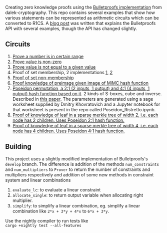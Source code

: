 Creating zero knowledge proofs using the [Bulletproofs implementation](https://github.com/dalek-cryptography/bulletproofs) from dalek-cryptography.
This repo contains several examples that show how various statements can be represented as arithmetic circuits which can be converted to R1CS. A [blog post](https://medium.com/coinmonks/zero-knowledge-proofs-using-bulletproofs-4a8e2579fc82) was written that explains the Bulletproofs API with several examples, though the API has changed slightly.   

  
## Circuits
1. [Prove a number is in certain range](src/gadget_bound_check.rs) 
2. [Prove value is non-zero](src/r1cs_utils.rs)
3. [Prove value is not equal to a given value](src/gadget_not_equals.rs)
4. Proof of set membership, 2 implementations [1](src/gadget_set_membership.rs), [2](src/gadget_set_membership_1.rs)
5. [Proof of set non-membership](src/gadget_set_non_membership.rs)
6. [Proof knowledge of preimage given image of MiMC hash function](src/gadget_mimc.rs)
7. [Poseidon permutation, a 2:1 (2 inputs, 1 output) and 4:1 (4 inputs, 1 output) hash function based on it](src/gadget_poseidon.rs). 2 kinds of S-boxes, cube and inverse. Described in [this paper](https://eprint.iacr.org/2019/458). 
The parameters are generated using a sage worksheet supplied by Dmitry Khovratovich and a Jupyter notebook for that worksheet is present in the repo called Poseidon_Ristretto.ipynb.
8. [Proof of knowledge of leaf in a sparse merkle tree of width 2, i.e. each node has 2 children. Uses Poseidon 2:1 hash function.](src/gadget_vsmt_2.rs)
9. [Proof of knowledge of leaf in a sparse merkle tree of width 4, i.e. each node has 4 children. Uses Poseidon 4:1 hash function.](src/gadget_vsmt_4.rs) 

## Building
This project uses a slightly modified implementation of Bulletproofs's `develop` branch. The difference is addition of the methods `num_constraints` and `num_multipliers` to `Prover` 
to return the number of constraints and multipliers respectively and addition of some new methods in constraint system and linear combinations   
1. `evaluate_lc`: to evaluate a linear constraint 
2. `allocate_single`: to return output variable when allocating right multiplier.
3. `simplify`: to simplify a linear combination, eg. simplify a linear combination like `2*x + 3*y + 4*x` to `6*x + 3*y`.    

Use the nightly compiler to run tests like   
`cargo +nightly test --all-features`